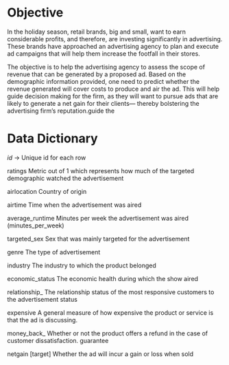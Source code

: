 
# Objective
In the holiday season, retail brands, big and small, want to earn considerable profits, and therefore, are investing significantly in advertising. These brands have approached an advertising agency to plan and execute ad campaigns that will help them increase the footfall in their stores.

The objective is to help the advertising agency to assess the scope of revenue that can be generated by a proposed ad. Based on the demographic information provided, one need to predict whether the revenue generated will cover costs to produce and air the ad. This will help guide decision making for the firm, as they will want to pursue ads that are likely to generate a net gain for their clients— thereby bolstering the advertising firm’s reputation.guide the 

# Data Dictionary

*id*   ->            Unique id for each row

ratings          Metric out of 1 which represents how much of the targeted demographic watched the advertisement

airlocation      Country of origin

airtime          Time when the advertisement was aired

average_runtime  Minutes per week the advertisement was aired
(minutes_per_week)

targeted_sex     Sex that was mainly targeted for the advertisement

genre            The type of advertisement

industry         The industry to which the product belonged

economic_status  The economic health during which the show aired

relationship_    The relationship status of the most responsive customers to the advertisement
status

expensive        A general measure of how expensive the product or service is that the ad is discussing.

money_back_      Whether or not the product offers a refund in the case of customer dissatisfaction.
guarantee

netgain [target] Whether the ad will incur a gain or loss when sold
